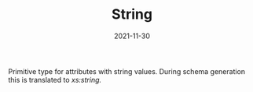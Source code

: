﻿---
title: String
toc: false
type: specs
date: "2021-11-30"
draft: false
specification: VEC
version: 2.0.0-rc1
documentType: "Recommendation"
elementType: Class
classes:
  - String
menu_name: vec-2.0.0-rc1
---
<p> Primitive type for attributes with string values. During schema generation this is translated to <i>xs:string.</i>      </p>